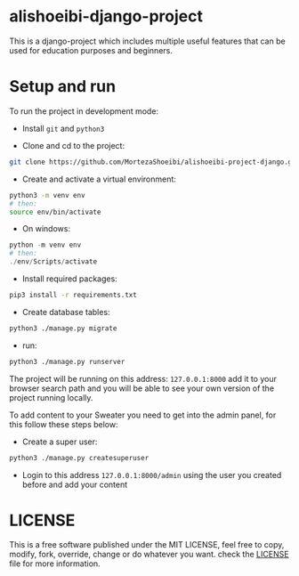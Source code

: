 # alishoeibi-django-project

This is a django-project which includes multiple useful features that can be used for education purposes and beginners.

# Setup and run
To run the project in development mode:

- Install `git` and `python3`

- Clone and cd to the project:
```bash
git clone https://github.com/MortezaShoeibi/alishoeibi-project-django.git && cd alishoeibi-project-django/
```
- Create and activate a virtual environment: 
```bash
python3 -m venv env
# then:
source env/bin/activate
```
- On windows:
```powershell
python -m venv env
# then:
./env/Scripts/activate
```
- Install required packages:
```bash
pip3 install -r requirements.txt
```
- Create database tables:
```bash
python3 ./manage.py migrate
```
- run:
```bash
python3 ./manage.py runserver
```
The project will be running on this address: `127.0.0.1:8000` add it to your browser search path and you will be able to see your own version of the project running locally.

To add content to your Sweater you need to get into the admin panel, for this follow these steps below:
- Create a super user:
```bash
python3 ./manage.py createsuperuser
```
- Login to this address `127.0.0.1:8000/admin` using the user you created before and add your content

# LICENSE

This is a free software published under the MIT LICENSE, feel free to copy, modify, fork, override, change or do whatever you want. check the [LICENSE](./LICENSE) file for more information.
